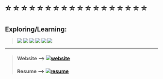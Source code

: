 <body>
  <br>
  
  <h1> ⭐ ⭐ ⭐ ⭐ ⭐ ⭐ ⭐ ⭐ ⭐ ⭐ ⭐ ⭐ ⭐ ⭐ ⭐ ⭐ ⭐ ⭐</h1>
  
  
  ## Exploring/Learning: 
  > ![](https://raster.shields.io/badge/-Flask-red?style=for-the-badge) 
  ![](https://raster.shields.io/badge/-Rust-orange?style=for-the-badge)
  ![](https://raster.shields.io/badge/-React-blue?style=for-the-badge)
  ![](https://raster.shields.io/badge/-TypeScript-blueviolet?style=for-the-badge)
  ![](https://raster.shields.io/badge/-NodeJS-brown?style=for-the-badge)
  ![](https://raster.shields.io/badge/-GraphQL-lightblue?style=for-the-badge)
  
  <hr>
  
  > ### Website --> [![website](https://raster.shields.io/badge/goto-Website-27A49E?style=for-the-badge)](https://rickyg365.github.io)
  > ### Resume --> [![resume](https://raster.shields.io/badge/goto-Resume-2774AE?style=for-the-badge)](https://rickyg365.github.io/resume)
  
  <br>

  
<!--   <div align="center">
     <a href="https://rickyg365.github.io/" >
       <img src="https://raster.shields.io/badge/my-resume-2774AE?style=flat-square" alt="resume"/>
     </a>
  </div> -->
    
</body>
